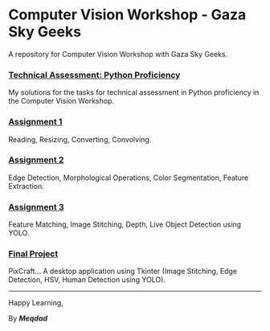 # Computer Vision Workshop - Gaza Sky Geeks

A repository for Computer Vision Workshop with Gaza Sky Geeks.

### [Technical Assessment: Python Proficiency](python_assessment_tasks/)
My solutions for the tasks for technical assessment in Python proficiency in the Computer Vision Workshop.

### [Assignment 1](/assignments/Assignment1/)
Reading, Resizing, Converting, Convolving.

### [Assignment 2](/assignments/Assignment2/)
Edge Detection, Morphological Operations, Color Segmentation, Feature Extraction.

### [Assignment 3](/assignments/Assignment3/)
Feature Matching, Image Stitching, Depth, Live Object Detection using YOLO.

### [Final Project](/final_project/)
PixCraft... A desktop application using Tkinter (Image Stitching, Edge Detection, HSV, Human Detection using YOLO).

---

Happy Learning,

By **_Meqdad_**
